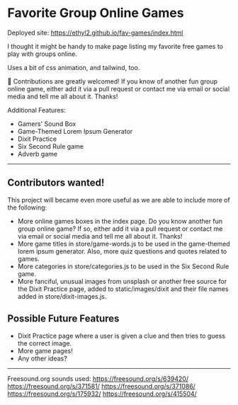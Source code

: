 # Favorite Group Online Games

Deployed site: https://ethyl2.github.io/fav-games/index.html

I thought it might be handy to make page listing my favorite free games to play with groups online.

Uses a bit of css animation, and tailwind, too.

🫶 Contributions are greatly welcomed! If you know of another fun group online game, either add it via a pull request or contact me via email or social media and tell me all about it. Thanks!

Additional Features:

- Gamers' Sound Box
- Game-Themed Lorem Ipsum Generator
- Dixit Practice
- Six Second Rule game
- Adverb game

---

## Contributors wanted!

This project will became even more useful as we are able to include more of the following:

- More online games boxes in the index page. Do you know another fun group online game? If so, either add it via a pull request or contact me via email or social media and tell me all about it. Thanks!
- More game titles in store/game-words.js to be used in the game-themed lorem ipsum generator. Also, more quiz questions and quotes related to games.
- More categories in store/categories.js to be used in the Six Second Rule game.
- More fanciful, unusual images from unsplash or another free source for the Dixit Practice page, added to static/images/dixit and their file names added in store/dixit-images.js.

## Possible Future Features

- Dixit Practice page where a user is given a clue and then tries to guess the correct image.
- More game pages!
- Any other ideas?

---

Freesound.org sounds used:
https://freesound.org/s/639420/
https://freesound.org/s/371581/
https://freesound.org/s/371086/
https://freesound.org/s/175932/
https://freesound.org/s/415504/
